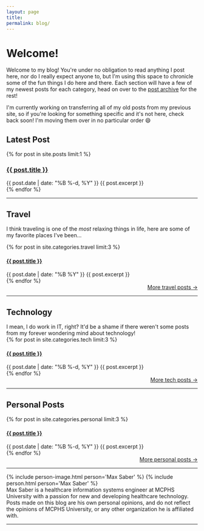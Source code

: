 ```yaml
---
layout: page
title: 
permalink: blog/
---
```


<h1>Welcome!</h1>
Welcome to my blog! You're under no obligation to read anything I post here, nor do I really expect anyone to, but I'm using this space to chronicle some of the fun things I do here and there. Each section will have a few of my newest posts for each category, head on over to the <a href="{{ site.baseurl }}/archive">post archive</a> for the rest!

I'm currently working on transferring all of my old posts from my previous site, so if you're looking for something specific and it's not here, check back soon! I'm moving them over in no particular order :smile:

<h2>Latest Post</h2>
<div class="posts">
  {% for post in site.posts limit:1 %}
  <article class="post">
    <h3 class="post-title blog">
      <a href="{{ site.baseurl }}{{ post.url }}">
        {{ post.title }}
      </a>
    </h3>
    <time datetime="{{ post.date | date: "%B %Y" }}" class="post-date">{{ post.date | date: "%B %-d, %Y" }}</time>
    {{ post.excerpt }}
  </article>
  {% endfor %}

<hr />

<h2>Travel</h2>
<p>I think traveling is one of the <i>most</i> relaxing things in life, here are some of my favorite places I've been...</p>

<div class="posts">
  {% for post in site.categories.travel limit:3 %}
  <article class="post">
    <h4 class="post-title blog">
      <a href="{{ site.baseurl }}{{ post.url }}">
        {{ post.title }}
      </a>
    </h4>
    <time datetime="{{ post.date | date: "%B %Y" }}" class="post-date">{{ post.date | date: "%B %Y" }}</time>
    {{ post.excerpt }}
  </article>
  {% endfor %}
</div>
<div align="right"><a href="{{ site.baseurl }}/categories/travel">More travel posts →</a></div>

<hr />

<h2>Technology</h2>
I mean, I do work in IT, right? It'd be a shame if there weren't some posts from my forever wondering mind about technology!

<div class="posts">
  {% for post in site.categories.tech limit:3 %}
  <article class="post">
    <h4 class="post-title blog">
      <a href="{{ site.baseurl }}{{ post.url }}">
        {{ post.title }}
      </a>
    </h4>
    <time datetime="{{ post.date | date: "%B %-d, %Y" }}" class="post-date">{{ post.date | date: "%B %-d, %Y" }}</time>
    {{ post.excerpt }}
  </article>
  {% endfor %}
</div>
<div align="right"><a href="{{ site.baseurl }}/categories/tech">More tech posts →</a></div>

<hr />

<h2>Personal Posts</h2>
<div class="posts">
  {% for post in site.categories.personal limit:3 %}
  <article class="post">
    <h4 class="post-title blog">
      <a href="{{ site.baseurl }}{{ post.url }}">
        {{ post.title }}
      </a>
    </h4>
    <time datetime="{{ post.date | date: "%B %Y" }}" class="post-date">{{ post.date | date: "%B %-d, %Y" }}</time>
    {{ post.excerpt }}
  </article>
  {% endfor %}
</div>
<div align="right"><a href="{{ site.baseurl }}/categories/personal">More personal posts →</a></div>

<hr />

  <div id="blog-author-wrapper">
    <div class="blog-author col1">
      {% include person-image.html person='Max Saber' %}
      {% include person.html person='Max Saber' %}
    </div>
    <div class="blog-author col2">
      Max Saber is a healthcare information systems engineer at MCPHS University with a passion for new and developing healthcare technology. Posts made on this blog are his own personal opinions, and do not reflect the opinions of MCPHS University, or any other organization he is affiliated with.
    </div>
  </div>

<hr />
